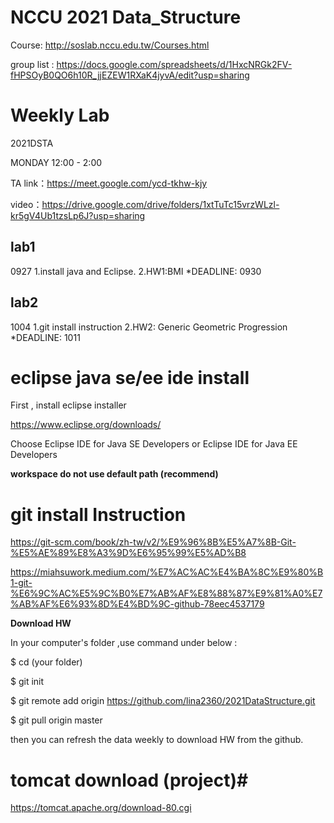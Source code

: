 # NCCU 2021 Data_Structure #

Course: http://soslab.nccu.edu.tw/Courses.html

group list :
https://docs.google.com/spreadsheets/d/1HxcNRGk2FV-fHPSOyB0QO6h10R_jjEZEW1RXaK4jyvA/edit?usp=sharing


# Weekly Lab #

2021DSTA 

MONDAY 12:00 - 2:00

TA link：https://meet.google.com/ycd-tkhw-kjy

video：https://drive.google.com/drive/folders/1xtTuTc15vrzWLzl-kr5gV4Ub1tzsLp6J?usp=sharing  

## lab1 ## 

0927 1.install java and Eclipse. 2.HW1:BMI *DEADLINE: 0930

## lab2 ##

1004 1.git install instruction 2.HW2: Generic Geometric Progression *DEADLINE: 1011

# eclipse java se/ee ide install #

First , install eclipse installer 

https://www.eclipse.org/downloads/

Choose Eclipse IDE for Java SE Developers or Eclipse IDE for Java EE Developers


**workspace do not use default path (recommend)**


# git install Instruction #

https://git-scm.com/book/zh-tw/v2/%E9%96%8B%E5%A7%8B-Git-%E5%AE%89%E8%A3%9D%E6%95%99%E5%AD%B8

https://miahsuwork.medium.com/%E7%AC%AC%E4%BA%8C%E9%80%B1-git-%E6%9C%AC%E5%9C%B0%E7%AB%AF%E8%88%87%E9%81%A0%E7%AB%AF%E6%93%8D%E4%BD%9C-github-78eec4537179

**Download HW**

In your computer's folder ,use command under below :

$ cd (your folder)

$ git init

$ git remote add origin https://github.com/lina2360/2021DataStructure.git

$ git pull origin master

then you can refresh the data weekly to download HW from the github.

# tomcat download (project)# 

https://tomcat.apache.org/download-80.cgi
